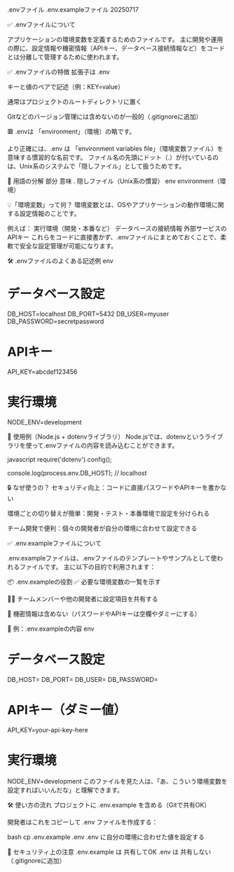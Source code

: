 .envファイル .env.exampleファイル 20250717

✅ .envファイルについて

アプリケーションの環境変数を定義するためのファイルです。
主に開発や運用の際に、設定情報や機密情報（APIキー、データベース接続情報など）をコードとは分離して管理するために使われます。

✅ .envファイルの特徴
拡張子は .env

キーと値のペアで記述（例：KEY=value）

通常はプロジェクトのルートディレクトリに置く

Gitなどのバージョン管理には含めないのが一般的（.gitignoreに追加）

🟥 .envは 「environment」（環境）の略です。

より正確には、.env は 「environment variables file」（環境変数ファイル）を意味する慣習的な名前です。
ファイル名の先頭にドット（.）が付いているのは、Unix系のシステムで「隠しファイル」として扱うためです。

🧠 用語の分解
部分	意味
.	    隠しファイル（Unix系の慣習）
env	    environment（環境）

💡「環境変数」って何？
環境変数とは、OSやアプリケーションの動作環境に関する設定情報のことです。

例えば：
実行環境（開発・本番など）
データベースの接続情報
外部サービスのAPIキー
これらをコードに直接書かず、.envファイルにまとめておくことで、柔軟で安全な設定管理が可能になります。


🛠 .envファイルのよくある記述例
env
# データベース設定
DB_HOST=localhost
DB_PORT=5432
DB_USER=myuser
DB_PASSWORD=secretpassword

# APIキー
API_KEY=abcdef123456

# 実行環境
NODE_ENV=development

🚀 使用例（Node.js + dotenvライブラリ）
Node.jsでは、dotenvというライブラリを使って.envファイルの内容を読み込むことができます。

javascript
require('dotenv').config();

console.log(process.env.DB_HOST); // localhost

🔒 なぜ使うの？
セキュリティ向上：コードに直接パスワードやAPIキーを書かない

環境ごとの切り替えが簡単：開発・テスト・本番環境で設定を分けられる

チーム開発で便利：個々の開発者が自分の環境に合わせて設定できる



✅ .env.exampleファイルについて

.env.exampleファイルは、.envファイルのテンプレートやサンプルとして使われるファイルです。
主に以下の目的で利用されます：

📦 .env.exampleの役割
✅ 必要な環境変数の一覧を示す

🧑‍💻 チームメンバーや他の開発者に設定項目を共有する

🚫 機密情報は含めない（パスワードやAPIキーは空欄やダミーにする）

📝 例：.env.exampleの内容
env
# データベース設定
DB_HOST=
DB_PORT=
DB_USER=
DB_PASSWORD=

# APIキー（ダミー値）
API_KEY=your-api-key-here

# 実行環境
NODE_ENV=development
このファイルを見た人は、「あ、こういう環境変数を設定すればいいんだな」と理解できます。

🛠 使い方の流れ
プロジェクトに .env.example を含める（Gitで共有OK）

開発者はこれをコピーして .env ファイルを作成する：

bash
cp .env.example .env
.env に自分の環境に合わせた値を設定する

🔐 セキュリティ上の注意
.env.example は 共有してOK 
.env は 共有しない（.gitignoreに追加）